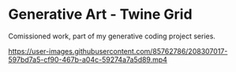 # Generative Art - Twine Grid

Comissioned work, part of my generative coding project series.

https://user-images.githubusercontent.com/85762786/208307017-597bd7a5-cf90-467b-a04c-59274a7a5d89.mp4

